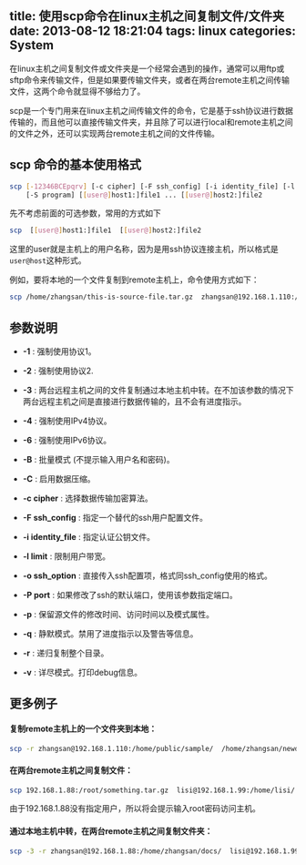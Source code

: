 title: 使用scp命令在linux主机之间复制文件/文件夹
date: 2013-08-12 18:21:04
tags: linux
categories: System
---

在linux主机之间复制文件或文件夹是一个经常会遇到的操作，通常可以用ftp或sftp命令来传输文件，但是如果要传输文件夹，或者在两台remote主机之间传输文件，这两个命令就显得不够给力了。

scp是一个专门用来在linux主机之间传输文件的命令，它是基于ssh协议进行数据传输的，而且他可以直接传输文件夹，并且除了可以进行local和remote主机之间的文件之外，还可以实现两台remote主机之间的文件传输。

## scp 命令的基本使用格式

```bash
scp [-12346BCEpqrv] [-c cipher] [-F ssh_config] [-i identity_file] [-l limit] [-o ssh_option] [-P port]
    [-S program] [[user@]host1:]file1 ... [[user@]host2:]file2
```

先不考虑前面的可选参数，常用的方式如下
```bash
scp  [[user@]host1:]file1  [[user@]host2:]file2
```

这里的user就是主机上的用户名称，因为是用ssh协议连接主机，所以格式是`user@host`这种形式。

例如，要将本地的一个文件复制到remote主机上，命令使用方式如下：
```bash
scp /home/zhangsan/this-is-source-file.tar.gz  zhangsan@192.168.1.110:/data/uploads/this-is-target-file.tar.gz
```
<!--more-->

## 参数说明

* __-1__ : 强制使用协议1。

* __-2__ : 强制使用协议2.

* __-3__ : 两台远程主机之间的文件复制通过本地主机中转。在不加该参数的情况下两台远程主机之间是直接进行数据传输的，且不会有进度指示。

* __-4__ : 强制使用IPv4协议。

* __-6__ : 强制使用IPv6协议。

* __-B__ : 批量模式 (不提示输入用户名和密码)。

* __-C__ : 启用数据压缩。

* __-c cipher__ : 选择数据传输加密算法。

* __-F ssh_config__ : 指定一个替代的ssh用户配置文件。

* __-i identity_file__ : 指定认证公钥文件。

* __-l limit__ : 限制用户带宽。

* __-o ssh_option__ : 直接传入ssh配置项，格式同ssh_config使用的格式。

* __-P port__ : 如果修改了ssh的默认端口，使用该参数指定端口。

* __-p__ : 保留源文件的修改时间、访问时间以及模式属性。

* __-q__ : 静默模式。禁用了进度指示以及警告等信息。

* __-r__ : 递归复制整个目录。

* __-v__ : 详尽模式。打印debug信息。

## 更多例子

#### 复制remote主机上的一个文件夹到本地：
```bash
scp -r zhangsan@192.168.1.110:/home/public/sample/  /home/zhangsan/newdir
```


#### 在两台remote主机之间复制文件：
```bash
scp 192.168.1.88:/root/something.tar.gz  lisi@192.168.1.99:/home/lisi/
```
由于192.168.1.88没有指定用户，所以将会提示输入root密码访问主机。


#### 通过本地主机中转，在两台remote主机之间复制文件夹：
```bash
scp -3 -r zhangsan@192.168.1.88:/home/zhangsan/docs/  lisi@192.168.1.99:/home/lisi/docs/
```

